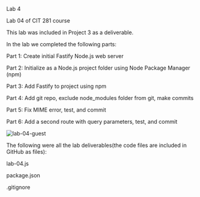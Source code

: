 Lab 4

Lab 04 of CIT 281 course

This lab was included in Project 3 as a deliverable.


In the lab we completed the following parts:

Part 1: Create initial Fastify Node.js web server

Part 2: Initialize as a Node.js project folder using Node Package Manager (npm)

Part 3: Add Fastify to project using npm

Part 4: Add git repo, exclude node_modules folder from git, make commits

Part 5: Fix MIME error, test, and commit

Part 6: Add a second route with query parameters, test, and commit

![lab-04-guest](https://github.com/isigala4/cit281-lab4/assets/133719793/d6484ceb-e060-451e-afca-bf2f057b81f5)

The following were all the lab deliverables(the code files are included in GitHub as files):

lab-04.js

package.json

.gitignore
